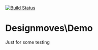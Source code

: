 [![Build Status](https://travis-ci.org/Designmoves/Demo.svg?branch=master)](https://travis-ci.org/Designmoves/Demo)

# Designmoves\Demo

Just for some testing
